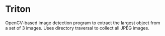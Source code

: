 Triton
======

OpenCV-based image detection program to extract the largest object from a set of 3 images. Uses directory traversal to collect all JPEG images.